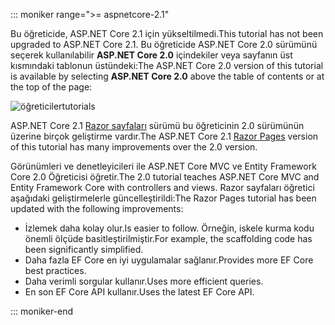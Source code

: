 ::: moniker range=">= aspnetcore-2.1"

<span data-ttu-id="7ab43-101">Bu öğreticide, ASP.NET Core 2.1 için yükseltilmedi.</span><span class="sxs-lookup"><span data-stu-id="7ab43-101">This tutorial has not been upgraded to ASP.NET Core 2.1.</span></span> <span data-ttu-id="7ab43-102">Bu öğreticide ASP.NET Core 2.0 sürümünü seçerek kullanılabilir **ASP.NET Core 2.0** içindekiler veya sayfanın üst kısmındaki tablonun üstündeki:</span><span class="sxs-lookup"><span data-stu-id="7ab43-102">The ASP.NET Core 2.0 version of this tutorial is available by selecting **ASP.NET Core 2.0** above the table of contents or at the top of the page:</span></span>

![<span data-ttu-id="7ab43-103">öğreticiler</span><span class="sxs-lookup"><span data-stu-id="7ab43-103">tutorials</span></span> ](~//data/ef-rp/read-related-data/_static/2.1.png)

<span data-ttu-id="7ab43-104">ASP.NET Core 2.1 [Razor sayfaları](xref:data/ef-rp/intro) sürümü bu öğreticinin 2.0 sürümünün üzerine birçok geliştirme vardır.</span><span class="sxs-lookup"><span data-stu-id="7ab43-104">The ASP.NET Core 2.1 [Razor Pages](xref:data/ef-rp/intro) version of this tutorial has many improvements over the 2.0 version.</span></span>

<span data-ttu-id="7ab43-105">Görünümleri ve denetleyicileri ile ASP.NET Core MVC ve Entity Framework Core 2.0 Öğreticisi öğretir.</span><span class="sxs-lookup"><span data-stu-id="7ab43-105">The 2.0 tutorial teaches ASP.NET Core MVC and Entity Framework Core with controllers and views.</span></span> <span data-ttu-id="7ab43-106">Razor sayfaları öğretici aşağıdaki geliştirmelerle güncelleştirildi:</span><span class="sxs-lookup"><span data-stu-id="7ab43-106">The Razor Pages tutorial has been updated with the following improvements:</span></span>

* <span data-ttu-id="7ab43-107">İzlemek daha kolay olur.</span><span class="sxs-lookup"><span data-stu-id="7ab43-107">Is easier to follow.</span></span> <span data-ttu-id="7ab43-108">Örneğin, iskele kurma kodu önemli ölçüde basitleştirilmiştir.</span><span class="sxs-lookup"><span data-stu-id="7ab43-108">For example, the scaffolding code has been significantly simplified.</span></span>
* <span data-ttu-id="7ab43-109">Daha fazla EF Core en iyi uygulamalar sağlanır.</span><span class="sxs-lookup"><span data-stu-id="7ab43-109">Provides more EF Core best practices.</span></span>
* <span data-ttu-id="7ab43-110">Daha verimli sorgular kullanır.</span><span class="sxs-lookup"><span data-stu-id="7ab43-110">Uses more efficient queries.</span></span>
* <span data-ttu-id="7ab43-111">En son EF Core API kullanır.</span><span class="sxs-lookup"><span data-stu-id="7ab43-111">Uses the latest EF Core API.</span></span>

::: moniker-end
